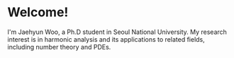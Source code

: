 # Welcome!

I'm Jaehyun Woo, a Ph.D student in Seoul National University. My research interest is in harmonic analysis and its applications to related fields, including number theory and PDEs.